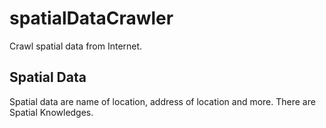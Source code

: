 # spatialDataCrawler
Crawl spatial data from Internet.

## Spatial Data
Spatial data are name of location, address of location and more. There are Spatial Knowledges.
